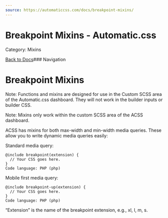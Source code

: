 ```yaml
---
source: https://automaticcss.com/docs/breakpoint-mixins/
---
```


# Breakpoint Mixins - Automatic.css

Category: Mixins

[Back to Docs](https://automaticcss.com/docs)### Navigation

# Breakpoint Mixins

Note: Functions and mixins are designed for use in the Custom SCSS area of the Automatic.css dashboard. They will not work in the builder inputs or builder CSS.

Note: Mixins only work within the custom SCSS area of the ACSS dashboard.

ACSS has mixins for both max-width and min-width media queries. These allow you to write dynamic media queries easily:

Standard media query:

```
@include breakpoint(extension) {
  // Your CSS goes here.
}
Code language: PHP (php)
```

Mobile first media query:

```
@include breakpoint-up(extension) {
  // Your CSS goes here.
}
Code language: PHP (php)
```

“Extension” is the name of the breakpoint extension, e.g., xl, l, m, s.

